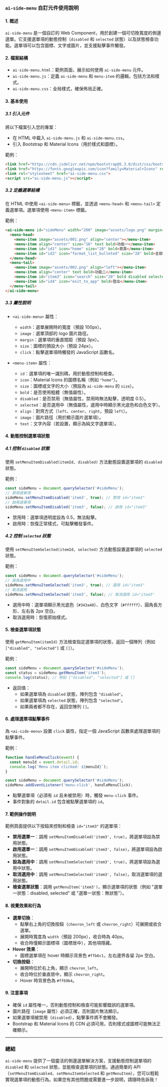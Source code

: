 ### `ai-side-menu` 自訂元件使用說明

#### 1. 概述

`ai-side-menu` 是一個自訂的 Web Component，用於創建一個可切換寬度的側邊選單。它支援選單項的動態控制（`disabled` 和 `selected` 狀態）以及狀態檢查功能。選單項可以包含圖標、文字或圖片，並支援點擊事件觸發。

#### 2. 檔案結構

- `ai-side-menu.html`：範例頁面，展示如何使用 `ai-side-menu` 元件。
- `ai-side-menu.js`：定義 `ai-side-menu` 和 `menu-item` 的邏輯，包括方法和樣式。
- `ai-side-menu.css`：全局樣式，確保佈局正確。

#### 3. 基本使用

##### 3.1 引入元件

將以下檔案引入您的專案：

- 在 HTML 中載入 `ai-side-menu.js` 和 `ai-side-menu.css`。
- 引入 Bootstrap 和 Material Icons（用於樣式和圖標）。

範例：

```html
<link href="https://cdn.jsdelivr.net/npm/bootstrap@5.3.0/dist/css/bootstrap.min.css" rel="stylesheet">
<link href="https://fonts.googleapis.com/icon?family=Material+Icons" rel="stylesheet">
<link rel="stylesheet" href="ai-side-menu.css">
<script src="ai-side-menu.js"></script>
```

##### 3.2 定義選單結構

在 HTML 中使用 `<ai-side-menu>` 標籤，並透過 `<menu-head>` 和 `<menu-tail>` 定義選單項。選單項使用 `<menu-item>` 標籤。

範例：

```html
<ai-side-menu id="sideMenu" width="200" image="assets/logo.png" margin="3" size="24" click="handleMenuClick">
  <menu-head>
    <menu-item image="assets/001.png" align="center"></menu-item>
    <menu-item align="center" size="16" text bold>功能一</menu-item>
    <menu-item id="id1" icon="home" size="28" bold>首頁</menu-item>
    <menu-item id="id2" icon="format_list_bulleted" size="28" bold>全部清單</menu-item>
  </menu-head>
  <menu-tail>
    <menu-item image="assets/002.png" align="left"></menu-item>
    <menu-item align="center" text bold>功能二</menu-item>
    <menu-item id="item3" icon="search" size="28" bold disabled selected>選單一</menu-item>
    <menu-item id="id4" icon="exit_to_app" bold>登出</menu-item>
  </menu-tail>
</ai-side-menu>
```

##### 3.3 屬性說明

- `<ai-side-menu>` 屬性：
  
  - `width`：選單展開時的寬度（預設 100px）。
  - `image`：選單頂部的 logo 圖片路徑。
  - `margin`：選單項的垂直間距（預設 3px）。
  - `size`：圖標的預設大小（預設 24px）。
  - `click`：點擊選單項時觸發的 JavaScript 函數名。
- `<menu-item>` 屬性：
  
  - `id`：選單項的唯一識別碼，用於動態控制和檢查。
  - `icon`：Material Icons 的圖標名稱（例如 `"home"`）。
  - `size`：圖標或文字的大小（預設為 `ai-side-menu` 的 `size`）。
  - `bold`：是否使用粗體（無值屬性）。
  - `disabled`：是否禁用（無值屬性，禁用時無法點擊，透明度 0.5）。
  - `selected`：是否選用中（無值屬性，選用中時顯示黑光底色和白色文字）。
  - `align`：對齊方式（`left`、`center`、`right`，預設 `left`）。
  - `image`：圖片路徑（用於顯示圖片選單項）。
  - `text`：文字內容（若設置，顯示為純文字選單項）。

#### 4. 動態控制選單項狀態

##### 4.1 控制 `disabled` 狀態

使用 `setMenuItemDisabled(itemId, disabled)` 方法動態設置選單項的 `disabled` 狀態。

範例：

```javascript
const sideMenu = document.querySelector('#sideMenu');
// 禁用選單項
sideMenu.setMenuItemDisabled('item3', true); // 禁用 id="item3"
// 啟用選單項
sideMenu.setMenuItemDisabled('item3', false); // 啟用 id="item3"
```

- 禁用時：選單項透明度設為 0.5，無法點擊。
- 啟用時：恢復正常樣式，可點擊觸發事件。

##### 4.2 控制 `selected` 狀態

使用 `setMenuItemSelected(itemId, selected)` 方法動態設置選單項的 `selected` 狀態。

範例：

```javascript
const sideMenu = document.querySelector('#sideMenu');
// 設為選用中
sideMenu.setMenuItemSelected('item3', true); // 選用 id="item3"
// 取消選用
sideMenu.setMenuItemSelected('item3', false); // 取消選用 id="item3"
```

- 選用中時：選單項顯示黑光底色（`#343a40`）、白色文字（`#ffffff`）、圓角長方形、左右各 2px 空白。
- 取消選用時：恢復原始樣式。

#### 5. 檢查選單項狀態

使用 `getMenuItem(itemId)` 方法檢查指定選單項的狀態，返回一個陣列（例如 `["disabled", "selected"]` 或 `[]`）。

範例：

```javascript
const sideMenu = document.querySelector('#sideMenu');
const status = sideMenu.getMenuItem('item3');
console.log(status); // 例如 ["disabled", "selected"] 或 []
```

- 返回值：
  - 如果選單項為 `disabled` 狀態，陣列包含 `"disabled"`。
  - 如果選單項為 `selected` 狀態，陣列包含 `"selected"`。
  - 如果兩者都不存在，返回空陣列 `[]`。

#### 6. 處理選單項點擊事件

為 `<ai-side-menu>` 設置 `click` 屬性，指定一個 JavaScript 函數來處理選單項的點擊事件。

範例：

```javascript
function handleMenuClick(event) {
  const menuId = event.detail.id;
  console.log(`Menu item clicked: ${menuId}`);
}

const sideMenu = document.querySelector('#sideMenu');
sideMenu.addEventListener('menu-click', handleMenuClick);
```

- 點擊選單項（必須有 `id` 且未被禁用）時，觸發 `menu-click` 事件。
- 事件對象的 `detail.id` 包含被點擊選單項的 `id`。

#### 7. 範例操作說明

範例頁面提供以下按鈕來控制和檢查 `id="item3"` 的選單項：

- **禁用選單一**：調用 `setMenuItemDisabled('item3', true)`，將選單項設為禁用狀態。
- **啟用選單一**：調用 `setMenuItemDisabled('item3', false)`，將選單項設為啟用狀態。
- **設為選用中**：調用 `setMenuItemSelected('item3', true)`，將選單項設為選用中狀態。
- **取消選用中**：調用 `setMenuItemSelected('item3', false)`，取消選單項的選用狀態。
- **檢查選單狀態**：調用 `getMenuItem('item3')`，顯示選單項的狀態（例如 "選單一狀態：disabled, selected" 或 "選單一狀態：無狀態"）。

#### 8. 視覺效果和行為

- **選單切換**：
  - 點擊右上角的切換按鈕（`chevron_left` 或 `chevron_right`）可展開或收合選單。
  - 展開時寬度為 `width`（預設 200px），收合時為 40px。
  - 收合時僅顯示圖標項（圖標居中），其他項隱藏。
- **Hover 效果**：
  - 圖標選單項在 hover 時顯示背景色 `#ffb6c1`，左右邊界各留 2px 空白。
- **切換按鈕**：
  - 展開時位於右上角，顯示 `chevron_left`。
  - 收合時位於垂直居中，顯示 `chevron_right`。
  - Hover 時背景色為 `#ff69b4`。

#### 9. 注意事項

- 確保 `id` 屬性唯一，否則動態控制和檢查可能影響錯誤的選單項。
- 圖片路徑（`image` 屬性）必須正確，否則圖片無法顯示。
- 如果選單項被禁用（`disabled`），點擊事件將不會觸發。
- Bootstrap 和 Material Icons 的 CDN 必須可用，否則樣式或圖標可能無法正確顯示。

---

### 總結

`ai-side-menu` 提供了一個靈活的側邊選單解決方案，支援動態控制選單項的 `disabled` 和 `selected` 狀態，並能檢查選單項的狀態。通過簡單的 API（`setMenuItemDisabled`、`setMenuItemSelected` 和 `getMenuItem`），您可以輕鬆實現選單項的動態行為。如果您有其他問題或需要進一步說明，請隨時告訴我！

